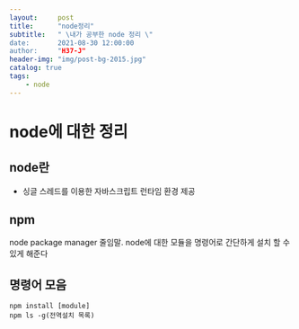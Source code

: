 ```yaml
---
layout:     post
title:      "node정리"
subtitle:   " \내가 공부한 node 정리 \"
date:       2021-08-30 12:00:00
author:     "H37-J"
header-img: "img/post-bg-2015.jpg"
catalog: true
tags:
    - node
---
```


# node에 대한 정리

## node란
* 싱글 스레드를 이용한 자바스크립트 런타임 환경 제공


## npm
node package manager 줄임말.
node에 대한 모듈을 명령어로 간단하게 설치 할 수 있게 해준다

## 명령어 모음
```
npm install [module]
npm ls -g(전역설치 목록)
```



